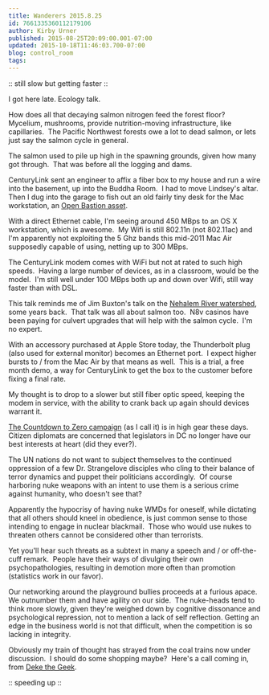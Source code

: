 ```yaml
---
title: Wanderers 2015.8.25
id: 7661335360112179106
author: Kirby Urner
published: 2015-08-25T20:09:00.001-07:00
updated: 2015-10-18T11:46:03.700-07:00
blog: control_room
tags: 
---
```


[](https://www.flickr.com/photos/kirbyurner/20699615578/in/dateposted-public/)

:: still slow but getting faster ::

I got here late. Ecology talk.

How does all that decaying salmon nitrogen feed the forest floor?  Mycelium, mushrooms, provide nutrition-moving infrastructure, like capillaries.  The Pacific Northwest forests owe a lot to dead salmon, or lets just say the salmon cycle in general.

The salmon used to pile up high in the spawning grounds, given how many got through.  That was before all the logging and dams.

CenturyLink sent an engineer to affix a fiber box to my house and run a wire into the basement, up into the Buddha Room.  I had to move Lindsey's altar.  Then I dug into the garage to fish out an old fairly tiny desk for the Mac workstation, an [Open Bastion asset](http://worldgame.blogspot.com/2011/02/open-secrets.html).

With a direct Ethernet cable, I'm seeing around 450 MBps to an OS X workstation, which is awesome.  My Wifi is still 802.11n (not 802.11ac) and I'm apparently not exploiting the 5 Ghz bands this mid-2011 Mac Air supposedly capable of using, netting up to 300 MBps.

The CenturyLink modem comes with WiFi but not at rated to such high speeds.  Having a large number of devices, as in a classroom, would be the model.  I'm still well under 100 MBps both up and down over Wifi, still way faster than with DSL.

This talk reminds me of Jim Buxton's talk on the [Nehalem River watershed](http://worldgame.blogspot.com/2004/12/nehalem-watershed-wanderers-meeting.html), some years back.  That talk was all about salmon too.  N8v casinos have been paying for culvert upgrades that will help with the salmon cycle.  I'm no expert.

With an accessory purchased at Apple Store today, the Thunderbolt plug (also used for external monitor) becomes an Ethernet port.  I expect higher bursts to / from the Mac Air by that means as well.  This is a trial, a free month demo, a way for CenturyLink to get the box to the customer before fixing a final rate.

My thought is to drop to a slower but still fiber optic speed, keeping the modem in service, with the ability to crank back up again should devices warrant it.

[The Countdown to Zero campaign](http://controlroom.blogspot.com/2010/12/countdown-to-zero-game.html) (as I call it) is in high gear these days.  Citizen diplomats are concerned that legislators in DC no longer have our best interests at heart (did they ever?).

The UN nations do not want to subject themselves to the continued oppression of a few Dr. Strangelove disciples who cling to their balance of terror dynamics and puppet their politicians accordingly.  Of course harboring nuke weapons with an intent to use them is a serious crime against humanity, who doesn't see that?

Apparently the hypocrisy of having nuke WMDs for oneself, while dictating that all others should kneel in obedience, is just common sense to those intending to engage in nuclear blackmail.  Those who would use nukes to threaten others cannot be considered other than terrorists.

Yet you'll hear such threats as a subtext in many a speech and / or off-the-cuff remark.  People have their ways of divulging their own psychopathologies, resulting in demotion more often than promotion (statistics work in our favor).

Our networking around the playground bullies proceeds at a furious apace.  We outnumber them and have agility on our side.  The nuke-heads tend to think more slowly, given they're weighed down by cognitive dissonance and psychological repression, not to mention a lack of self reflection. Getting an edge in the business world is not that difficult, when the competition is so lacking in integrity.

Obviously my train of thought has strayed from the coal trains now under discussion.  I should do some shopping maybe?  Here's a call coming in, from [Deke the Geek](http://worldgame.blogspot.com/2015/10/starbucks-asylum-district.html).

[](https://www.flickr.com/photos/kirbyurner/20704120789/in/dateposted-public/)

:: speeding up ::